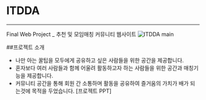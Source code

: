 # ITDDA
---
Final Web Project _ 추천 및 모임매칭 커뮤니티 웹사이트
![ITDDA main](https://user-images.githubusercontent.com/86604911/150346927-fc629d31-eb9e-44f8-b922-c6e6a6158aef.jpeg)

##프로젝트 소개
- 나만 아는 꿀팁을 모두에게 공유하고 싶은 사람들을 위한 공간을 제공합니다.
- 혼자보다 여러 사람들과 함께 어울려 활동하고자 하는 사람들을 위한 공간과 매칭기능을 제공합니다.
- 커뮤니티 공간을 통해 회원 간 소통하며 활동을 공유하여 즐거움의 가치가 배가 되는것에 목적을 두었습니다. 
[프로젝트 PPT]
